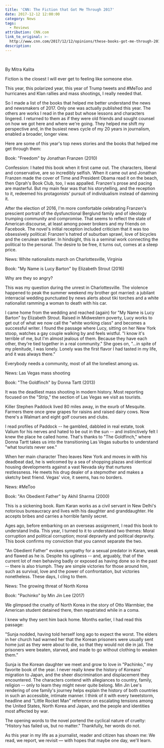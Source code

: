 ```yaml
---
title: 'CNN: The Fiction that Got Me Through 2017'
date: 2017-12-12 12:00:00
category: News
tags:
  - Reviews
attribution: CNN.com
link_to_original: >-
  http://www.cnn.com/2017/12/12/opinions/these-books-got-me-through-2017-mitra-kalita-opinion/index.html
description:
---
```



&nbsp;

By Mitra Kalita

Fiction is the closest I will ever get to feeling like someone else.

This year, this polarized year, this year of Trump tweets and #MeToo and hurricanes and Klan rallies and mass shootings, I really needed that.

So I made a list of the books that helped me better understand the news and newsmakers of 2017. Only one was actually published this year. The others are works I read in the past but whose lessons and characters lingered. I returned to them as if they were old friends and sought counsel on how we got here and where we're going. They helped me shift my perspective and, in the busiest news cycle of my 20 years in journalism, enabled a broader, longer view.

Here are some of this year's top news stories and the books that helped me get through them:

Book: "Freedom" by Jonathan Franzen (2010)

Confession: I hated this book when it first came out. The characters, liberal and conservative, are so incredibly selfish. When it came out and Jonathan Franzen made the cover of Time and President Obama read it on the beach, then Oprah's Book Club, too, I was appalled. Franzen's prose and pacing are masterful. But my main fear was that his storytelling, and the reception to it, redeemed his protagonists' pursuit of individualism instead of damning it.

After the election of 2016, I'm more comfortable celebrating Franzen's prescient portrait of the dysfunctional Berglund family and of ideology trumping community and compromise. That seems to reflect the state of American discourse, at least among power brokers and my friends on Facebook. The novel's initial reception included criticism that it was too obsessively political: Franzen's hatred of suburban sprawl, love of bicycles and the cerulean warbler. In hindsight, this is a seminal work connecting the political to the personal. The desire to be free, it turns out, comes at a steep price.

News: White nationalists march on Charlottesville, Virginia

Book: "My Name is Lucy Barton" by Elizabeth Strout (2016)

Why are they so angry?

This was my question during the unrest in Charlottesville. The violence happened to peak the summer weekend my brother got married: a jubilant interracial wedding punctuated by news alerts about tiki torches and a white nationalist ramming a woman to death with his car.

I came home from the wedding and reached (again) for "My Name is Lucy Barton" by Elizabeth Strout. Raised in Midwestern poverty, Lucy works to get out of what we now call the "white working class" and becomes a successful writer. I found the passage where Lucy, sitting on her New York stoop, watches a gay couple walking by and feels wistful. "I know it's terrible of me, but I'm almost jealous of them. Because they have each other, they're tied together in a real community." She goes on, "...in spite of my plenitude, I was lonely. Lonely was the first flavor I had tasted in my life, and it was always there."

Everybody needs a community, most of all the loneliest among us.

News: Las Vegas mass shooting

Book: "The Goldfinch" by Donna Tartt (2013)

It was the deadliest mass shooting in modern history. Most reporting focused on the "Strip," the section of Las Vegas we visit as tourists.

Killer Stephen Paddock lived 80 miles away, in the exurb of Mesquite. Farmers there once grew grapes for raisins and raised dairy cows. Now there's a Walmart and eight golf courses and clubs.

I read profiles of Paddock -- he gambled, dabbled in real estate, took Valium for his nerves and hated to be out in the sun -- and instinctively felt I knew the place he called home. That's thanks to "The Goldfinch," where Donna Tartt takes us into the transitioning Las Vegas suburbs to understand "what tourists never see."

When her main character Theo leaves New York and moves in with his deadbeat dad, he is welcomed by a sea of shopping plazas and identical housing developments against a vast Nevada sky that nurtures restlessness. He meets his drug dealer of a stepmother and makes a sketchy best friend. Vegas' vice, it seems, has no borders.

News: #MeToo

Book: "An Obedient Father" by Akhil Sharma (2000)

This is a sickening book. Ram Karan works as a civil servant in New Delhi's notorious bureaucracy and lives with his daughter and granddaughter. He accepts bribes and carries a horrible family secret.

Ages ago, before embarking on an overseas assignment, I read this book to understand India. This year, I turned to it to understand two themes: Moral corruption and political corruption; moral depravity and political depravity. This book confirms my conviction that you cannot separate the two.

"An Obedient Father" evokes sympathy for a sexual predator in Karan, weak and flawed as he is. Despite his ugliness -- and, arguably, that of the current lot of men behaving badly or exposed as having done so in the past -- there is also triumph. They are simple victories for those around him, such as survival, love and the power of confrontation, but victories nonetheless. These days, I cling to them.

News: The growing threat of North Korea

Book: "Pachinko" by Min Jin Lee (2017)

We glimpsed the cruelty of North Korea in the story of Otto Warmbier, the American student detained there, then repatriated while in a coma.

I knew why they sent him back home. Months earlier, I had read this passage:

"Sunja nodded, having told herself long ago to expect the worst. The elders in her church had warned her that the Korean prisoners were usually sent home just as they were about to die, so that they would not die in jail. The prisoners were beaten, starved, and made to go without clothing to weaken them."

Sunja is the Korean daughter we meet and grow to love in "Pachinko," my favorite book of the year. I never really knew the history of Koreans' migration to Japan, and the sheer discrimination and displacement they encountered. The characters contend with allegiances to country, family, religion -- only to learn they might never quite belong. Min Jin Lee's rendering of one family's journey helps explain the history of both countries in such an accessible, intimate manner. I think of it with every tweetstorm, headline and "Little Rocket Man" reference on escalating tensions among the United States, North Korea and Japan, and the people and identities most affected by war.

The opening words to the novel portend the cyclical nature of cruelty: "History has failed us, but no matter." Thankfully, her words do not.

As this year in my life as a journalist, reader and citizen has shown me: We read, we report, we revisit — with hopes that maybe one day, we'll learn.